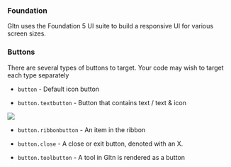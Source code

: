 ### Foundation
Gltn uses the Foundation 5 UI suite to build a responsive UI for various screen sizes. 

### Buttons
There are several types of buttons to target. Your code may wish to target each type separately

* `button` - Default icon button

* `button.textbutton` - Button that contains text / text & icon

<img src="http://felkerdigitalmedia.com/gltn\images\blog\theme_settings_button.png">

* `button.ribbonbutton` - An item in the ribbon

* `button.close` - A close or exit button, denoted with an X.

* `button.toolbutton` - A tool in Gltn is rendered as a button